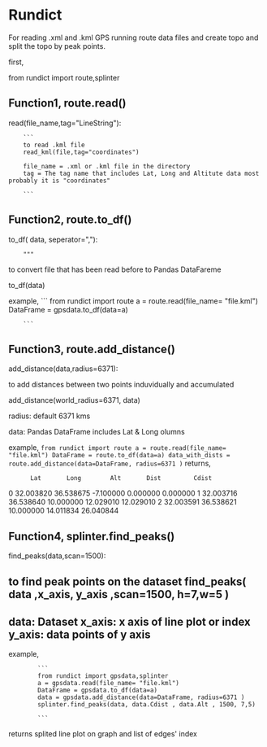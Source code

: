 <h1>Rundict</h1>

For reading .xml and .kml GPS running route data files and create topo and split the topo by peak points.



first,

from rundict import route,splinter

<h2>Function1, route.read()</h2>

read(file_name,tag="LineString"):


        ```
        to read .kml file
        read_kml(file,tag="coordinates")

        file_name = .xml or .kml file in the directory
        tag = The tag name that includes Lat, Long and Altitute data most probably it is "coordinates"

        ```

<h2>Function2, route.to_df()</h2>

to_df( data, seperator=","):

        """
to  convert file that has been read before to Pandas DataFareme
        
to_df(data) 

example,
        ```
        from rundict import route
        a = route.read(file_name= "file.kml")
        DataFrame = gpsdata.to_df(data=a)

        ```
       
<h2>Function3, route.add_distance()</h2>

add_distance(data,radius=6371):

        
to add distances between two points induvidually and accumulated

add_distance(world_radius=6371, data)
        
radius: default 6371 kms

data: Pandas DataFrame includes Lat & Long olumns

example,
        ```
        from rundict import route
        a = route.read(file_name= "file.kml")
        DataFrame = route.to_df(data=a)
        data_with_dists = route.add_distance(data=DataFrame, radius=6371 )
        ```
returns,

          Lat       Long        Alt       Dist         Cdist
0      32.003820  36.538675  -7.100000   0.000000      0.000000
1      32.003716  36.538640  10.000000  12.029010     12.029010
2      32.003591  36.538621  10.000000  14.011834     26.040844

        
        
<h2>Function4, splinter.find_peaks()</h2>

find_peaks(data,scan=1500):


        
to find peak points on the dataset
find_peaks( data ,x_axis,  y_axis ,scan=1500, h=7,w=5 )
---------------------------------------------------------------------------------------------
data: Dataset 
x_axis: x axis of line plot or index 
y_axis: data points of y axis 
---------------------------------------------------------------------------------------------
example,
            
            ```
            from rundict import gpsdata,splinter
            a = gpsdata.read(file_name= "file.kml")
            DataFrame = gpsdata.to_df(data=a)
            data = gpsdata.add_distance(data=DataFrame, radius=6371 )
            splinter.find_peaks(data, data.Cdist , data.Alt , 1500, 7,5)
            
            ```
            
 returns splited line plot on graph and list of edges' index
            
           
